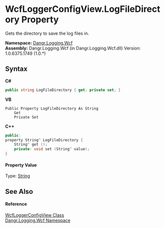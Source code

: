 # WcfLoggerConfigView.LogFileDirectory Property 
 

Gets the directory to save the log files in.

**Namespace:**&nbsp;<a href="N_Dangr_Logging_Wcf">Dangr.Logging.Wcf</a><br />**Assembly:**&nbsp;Dangr.Logging.Wcf (in Dangr.Logging.Wcf.dll) Version: 1.0.6375.1749 (1.0.*)

## Syntax

**C#**<br />
``` C#
public string LogFileDirectory { get; private set; }
```

**VB**<br />
``` VB
Public Property LogFileDirectory As String
	Get
	Private Set
```

**C++**<br />
``` C++
public:
property String^ LogFileDirectory {
	String^ get ();
	private: void set (String^ value);
}
```


#### Property Value
Type: <a href="http://msdn2.microsoft.com/en-us/library/s1wwdcbf" target="_blank">String</a>

## See Also


#### Reference
<a href="T_Dangr_Logging_Wcf_WcfLoggerConfigView">WcfLoggerConfigView Class</a><br /><a href="N_Dangr_Logging_Wcf">Dangr.Logging.Wcf Namespace</a><br />